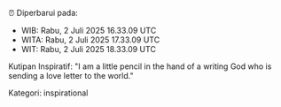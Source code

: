 ⏰ Diperbarui pada:
- WIB: Rabu, 2 Juli 2025 16.33.09 UTC
- WITA: Rabu, 2 Juli 2025 17.33.09 UTC
- WIT: Rabu, 2 Juli 2025 18.33.09 UTC

Kutipan Inspiratif:
"I am a little pencil in the hand of a writing God who is sending a love letter to the world."


Kategori: inspirational

